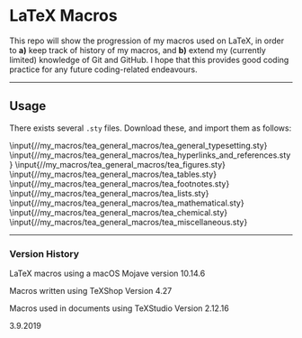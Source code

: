# LaTeX Macros

This repo will show the progression of my macros used on LaTeX, in order to **a)** keep track of history of my macros, and **b)** extend my (currently limited) knowledge of Git and GitHub.  I hope that this provides good coding practice for any future coding-related endeavours.

---

## Usage
There exists several `.sty` files.  Download these, and import them as follows:

  \input{/<Downloads Folder>/my_macros/tea_general_macros/tea_general_typesetting.sty}
  \input{/<Downloads Folder>/my_macros/tea_general_macros/tea_hyperlinks_and_references.sty}
  \input{/<Downloads Folder>/my_macros/tea_general_macros/tea_figures.sty}
  \input{/<Downloads Folder>/my_macros/tea_general_macros/tea_tables.sty}
  \input{/<Downloads Folder>/my_macros/tea_general_macros/tea_footnotes.sty}
  \input{/<Downloads Folder>/my_macros/tea_general_macros/tea_lists.sty}
  \input{/<Downloads Folder>/my_macros/tea_general_macros/tea_mathematical.sty}
  \input{/<Downloads Folder>/my_macros/tea_general_macros/tea_chemical.sty}
  \input{/<Downloads Folder>/my_macros/tea_general_macros/tea_miscellaneous.sty}

---

### Version History

LaTeX macros using a macOS Mojave version 10.14.6 

Macros written using TeXShop Version 4.27

Macros used in documents using TeXStudio Version 2.12.16

3.9.2019
